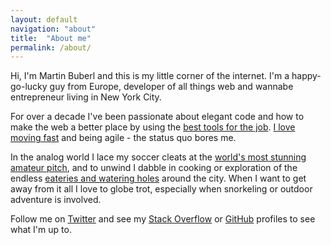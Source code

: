 ```yaml
---
layout: default
navigation: "about"
title:  "About me"
permalink: /about/
---
```


<p class="about"></p>

Hi, I'm Martin Buberl and this is my little corner of the internet. I'm a happy-go-lucky guy from Europe, developer of all things web and wannabe entrepreneur living in New York City.

For over a decade I've been passionate about elegant code and how to make the web a better place by using the [best tools for the job](/resources/). [I love moving fast](/blog/move-fast-and-break-things-but-know-when-its-broken/) and being agile - the status quo bores me.

In the analog world I lace my soccer cleats at the <a target="_blank" href="http://www.brooklynbridgepark.org/activities/soccer">world's most stunning amateur pitch</a>, and to unwind I dabble in cooking or exploration of the endless <a target="_blank" href="https://www.google.com/maps/d/u/0/viewer?mid=z0LjC9OnxbQk.k1owu1D1B2zg">eateries and watering holes</a> around the city. When I want to get away from it all I love to globe trot, especially when snorkeling or outdoor adventure is involved.

Follow me on <a target="_blank" href="https://twitter.com/martinbuberl">Twitter</a> and see my <a target="_blank" href="http://stackoverflow.com/users/135441/martin-buberl">Stack Overflow</a> or <a target="_blank" href="https://github.com/martinbuberl">GitHub</a> profiles to see what I'm up to.